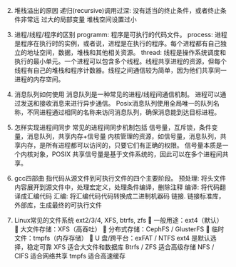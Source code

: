 

2. 堆栈溢出的原因
递归(recursive)调用过深: 没有适当的终止条件，或者终止条件非常远
过大的局部变量
堆栈空间设置过小

3. 进程/线程/程序的区别
programm: 程序是可执行的代码文件。
process: 进程是程序在执行时的实例，或者说，进程是在执行的程序。每个进程都有自己独立的地址空间，数据，堆栈和其他相关资源。
thread: 线程是操作系统调度和执行的最小单元。一个进程可以包含多个线程。线程共享进程的资源，但每个线程有自己的堆栈和程序计数器。线程之间通信较为简单，因为他们共享同一进程的内存空间。

4. 消息队列如何使用
消息队列是一种常见的进程/线程间通信机制。
进程可以通过发送和接收消息来进行异步通信。
Posix消息队列使用全局唯一的队列名称，不同进程通过相同的名称来访问消息队列，确保消息能到达目标进程。

5. 怎样实现进程间同步
常见的进程间同步机制包括 信号量，互斥锁，条件变量，消息队列，共享内存+信号量
内核管理的资源，如信号量，消息队列，共享内存，是所有进程都可以访问的，只要它们有正确的权限。
信号量本质是一个内核对象，POSIX 共享信号量是基于文件系统的，因此可以在多个进程间共享。

6. gcc四部曲
指代码从源文件到可执行文件的四个主要阶段。
预处理: 将头文件内容展开到源文件中，处理宏定义，处理条件编译，删除注释
编译: 将代码翻译成汇编代码
汇编: 将汇编代码代码转换成二进制机器码
链接. 链接标准库，外部库，生成最终的可执行文件

7. Linux常见的文件系统
ext2/3/4, XFS, btrfs, zfs
📌 一般用途：ext4（默认）
📌 大文件存储：XFS（高吞吐）
📌 分布式存储：CephFS / GlusterFS
📌 临时文件：tmpfs（内存存储）
📌 U 盘/跨平台：exFAT / NTFS
ext4 是默认选择，稳定可靠
XFS 适合大文件和数据库
Btrfs / ZFS 适合高级存储
NFS / CIFS 适合网络共享
tmpfs 适合高速缓存

